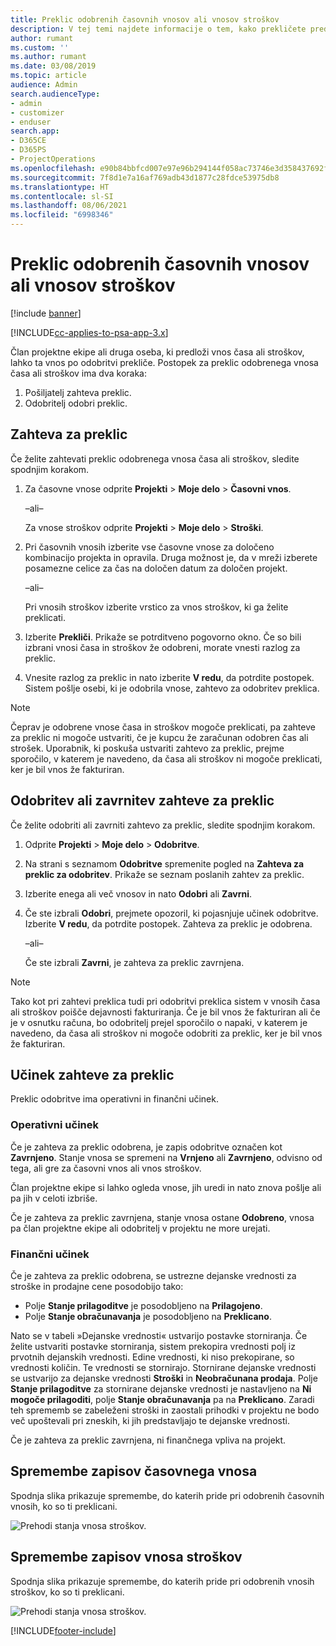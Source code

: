```yaml
---
title: Preklic odobrenih časovnih vnosov ali vnosov stroškov
description: V tej temi najdete informacije o tem, kako prekličete predhodno potrjen čas ali transakcijo stroškov.
author: rumant
ms.custom: ''
ms.author: rumant
ms.date: 03/08/2019
ms.topic: article
audience: Admin
search.audienceType:
- admin
- customizer
- enduser
search.app:
- D365CE
- D365PS
- ProjectOperations
ms.openlocfilehash: e90b84bbfcd007e97e96b294144f058ac73746e3d358437692f0a8e6e92b8de3
ms.sourcegitcommit: 7f8d1e7a16af769adb43d1877c28fdce53975db8
ms.translationtype: HT
ms.contentlocale: sl-SI
ms.lasthandoff: 08/06/2021
ms.locfileid: "6998346"
---
```

# <a name="recall-approved-time-or-expense-entries"></a>Preklic odobrenih časovnih vnosov ali vnosov stroškov

[!include [banner](../includes/psa-now-project-operations.md)]

[!INCLUDE[cc-applies-to-psa-app-3.x](../includes/cc-applies-to-psa-app-3x.md)]

Član projektne ekipe ali druga oseba, ki predloži vnos časa ali stroškov, lahko ta vnos po odobritvi prekliče. Postopek za preklic odobrenega vnosa časa ali stroškov ima dva koraka:

1. Pošiljatelj zahteva preklic.
2. Odobritelj odobri preklic.

## <a name="request-a-recall"></a>Zahteva za preklic

Če želite zahtevati preklic odobrenega vnosa časa ali stroškov, sledite spodnjim korakom.

1. Za časovne vnose odprite **Projekti** \> **Moje delo** \> **Časovni vnos**.

    –ali–

    Za vnose stroškov odprite **Projekti** \> **Moje delo** \> **Stroški**.

2. Pri časovnih vnosih izberite vse časovne vnose za določeno kombinacijo projekta in opravila. Druga možnost je, da v mreži izberete posamezne celice za čas na določen datum za določen projekt.

    –ali–

    Pri vnosih stroškov izberite vrstico za vnos stroškov, ki ga želite preklicati.

3. Izberite **Prekliči**. Prikaže se potrditveno pogovorno okno. Če so bili izbrani vnosi časa in stroškov že odobreni, morate vnesti razlog za preklic.
4. Vnesite razlog za preklic in nato izberite **V redu**, da potrdite postopek. Sistem pošlje osebi, ki je odobrila vnose, zahtevo za odobritev preklica.

> [!NOTE]
> Čeprav je odobrene vnose časa in stroškov mogoče preklicati, pa zahteve za preklic ni mogoče ustvariti, če je kupcu že zaračunan odobren čas ali strošek. Uporabnik, ki poskuša ustvariti zahtevo za preklic, prejme sporočilo, v katerem je navedeno, da časa ali stroškov ni mogoče preklicati, ker je bil vnos že fakturiran.

## <a name="approve-or-reject-a-recall-request"></a>Odobritev ali zavrnitev zahteve za preklic

Če želite odobriti ali zavrniti zahtevo za preklic, sledite spodnjim korakom.

1. Odprite **Projekti** \> **Moje delo** \> **Odobritve**.
2. Na strani s seznamom **Odobritve** spremenite pogled na **Zahteva za preklic za odobritev**. Prikaže se seznam poslanih zahtev za preklic.
3. Izberite enega ali več vnosov in nato **Odobri** ali **Zavrni**.
4. Če ste izbrali **Odobri**, prejmete opozoril, ki pojasnjuje učinek odobritve. Izberite **V redu**, da potrdite postopek. Zahteva za preklic je odobrena.

    –ali–

    Če ste izbrali **Zavrni**, je zahteva za preklic zavrnjena.

> [!NOTE]
> Tako kot pri zahtevi preklica tudi pri odobritvi preklica sistem v vnosih časa ali stroškov poišče dejavnosti fakturiranja. Če je bil vnos že fakturiran ali če je v osnutku računa, bo odobritelj prejel sporočilo o napaki, v katerem je navedeno, da časa ali stroškov ni mogoče odobriti za preklic, ker je bil vnos že fakturiran.

## <a name="impact-of-a-recall-request"></a>Učinek zahteve za preklic

Preklic odobritve ima operativni in finančni učinek.

### <a name="operational-impact"></a>Operativni učinek

Če je zahteva za preklic odobrena, je zapis odobritve označen kot **Zavrnjeno**. Stanje vnosa se spremeni na **Vrnjeno** ali **Zavrnjeno**, odvisno od tega, ali gre za časovni vnos ali vnos stroškov.

Član projektne ekipe si lahko ogleda vnose, jih uredi in nato znova pošlje ali pa jih v celoti izbriše.

Če je zahteva za preklic zavrnjena, stanje vnosa ostane **Odobreno**, vnosa pa član projektne ekipe ali odobritelj v projektu ne more urejati.

### <a name="financial-impact"></a>Finančni učinek

Če je zahteva za preklic odobrena, se ustrezne dejanske vrednosti za stroške in prodajne cene posodobijo tako:

- Polje **Stanje prilagoditve** je posodobljeno na **Prilagojeno**.
- Polje **Stanje obračunavanja** je posodobljeno na **Preklicano**.

Nato se v tabeli »Dejanske vrednosti« ustvarijo postavke storniranja. Če želite ustvariti postavke storniranja, sistem prekopira vrednosti polj iz prvotnih dejanskih vrednosti. Edine vrednosti, ki niso prekopirane, so vrednosti količin. Te vrednosti se stornirajo. Stornirane dejanske vrednosti se ustvarijo za dejanske vrednosti **Stroški** in **Neobračunana prodaja**. Polje **Stanje prilagoditve** za stornirane dejanske vrednosti je nastavljeno na **Ni mogoče prilagoditi**, polje **Stanje obračunavanja** pa na **Preklicano**. Zaradi teh sprememb se zabeleženi stroški in zaostali prihodki v projektu ne bodo več upoštevali pri zneskih, ki jih predstavljajo te dejanske vrednosti.

Če je zahteva za preklic zavrnjena, ni finančnega vpliva na projekt.

## <a name="changes-to-time-entry-records"></a>Spremembe zapisov časovnega vnosa

Spodnja slika prikazuje spremembe, do katerih pride pri odobrenih časovnih vnosih, ko so ti preklicani.

![Prehodi stanja vnosa stroškov.](media/TimeEntryStateTransitions.png)

## <a name="changes-to-expense-entry-records"></a>Spremembe zapisov vnosa stroškov

Spodnja slika prikazuje spremembe, do katerih pride pri odobrenih vnosih stroškov, ko so ti preklicani.

![Prehodi stanja vnosa stroškov.](media/ExpenseEntryStateTransitions.png)


[!INCLUDE[footer-include](../includes/footer-banner.md)]